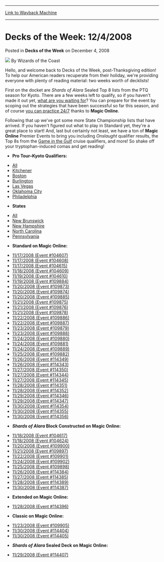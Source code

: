 
---
[Link to Wayback Machine](https://web.archive.org/web/20220930201447/https://magic.wizards.com/en/articles/archive/decks-week/decks-week-1242008-2008-12-04)

[_metadata_:author]:- "Wizards of the Coast"
[_metadata_:description]:- "Hello, and welcome back to Decks of the Week, post-Thanksgiving edition! To help our American readers recuperate from their holiday, we're providing everyone with plenty of reading material: two weeks worth of decklists!First on the docket are Shards of Alara Sealed Top 8 lists from the PTQ season for Kyoto. There are a few weeks left to qualify, so if you haven't made it out"
[_metadata_:generator]:- "Drupal 7 (http://drupal.org)"
[_metadata_:node]:- "643446"
[_metadata_:publish_date]:- "2008-12-04"
[_metadata_:source]:- "div-main-content"
[_metadata_:title]:- "Decks of the Week: 12/4/2008"
[_metadata_:wayback_capture_timestamp]:- "2022-09-30 20:14:47"
[_metadata_:wayback_raw_url]:- "https://web.archive.org/web/20220930201447id_/https://magic.wizards.com/en/articles/archive/decks-week/decks-week-1242008-2008-12-04"
[_metadata_:wayback_url]:- "https://magic.wizards.com/en/articles/archive/decks-week/decks-week-1242008-2008-12-04"
---


Decks of the Week: 12/4/2008
============================



 Posted in **Decks of the Week**
 on December 4, 2008 






![](https://media.magic.wizards.com/styles/auth_small/public/images/person/wizards_author.jpg)
By Wizards of the Coast











Hello, and welcome back to Decks of the Week, post-Thanksgiving edition! To help our American readers recuperate from their holiday, we're providing everyone with plenty of reading material: two weeks worth of decklists!

First on the docket are *Shards of Alara* Sealed Top 8 lists from the PTQ season for Kyoto. There are a few weeks left to qualify, so if you haven't made it out yet, [what are you waiting for](/en/node/640906)? You can prepare for the event by scoping out the strategies that have been successful so far this season, and of course [you can practice 24/7](http://archive.wizards.com/Magic/Magazine/Article.aspx?x=magic/digital/magiconline.aspx) thanks to **Magic Online**.

Following that up we've got some more State Championship lists that have arrived. If you haven't figured out what to play in Standard yet, they're a great place to start! And, last but certainly not least, we have a ton of **Magic Online** Premier Events to bring you including *Onslaught* qualifier results, the Top 8s from the [Game in the Gulf](/en/events/coverage/magic-cruise-qualifying-season-top-8-decklists) cruise qualifiers, and more! So shake off your tryptophan-induced comas and get reading!

* **Pro Tour–Kyoto Qualifiers:**
+ [All](/en/events/coverage/pro-tour%E2%80%93kyoto-qualifying-season-top-8-decklists)
+ [Kitchener](http://archive.wizards.com/Magic/Magazine/Events.aspx?x=mtgevent/kyoto09ptq/1122kitchener)
+ [Boston](http://archive.wizards.com/Magic/Magazine/Events.aspx?x=mtgevent/kyoto09ptq/1122boston)
+ [Burlington](http://archive.wizards.com/Magic/Magazine/Events.aspx?x=mtgevent/kyoto09ptq/1122burlington)
+ [Las Vegas](http://archive.wizards.com/Magic/Magazine/Events.aspx?x=mtgevent/kyoto09ptq/1122lasvegas)
+ [Oklahoma City](http://archive.wizards.com/Magic/Magazine/Events.aspx?x=mtgevent/kyoto09ptq/1122oklahomacity)
+ [Philadelphia](http://archive.wizards.com/Magic/Magazine/Events.aspx?x=mtgevent/kyoto09ptq/1122philadelphia)

* **States**
+ [All](http://archive.wizards.com/magic/magazine/article.aspx?x=mtg/event/champs08/all)
+ [New Brunswick](http://archive.wizards.com/Magic/Magazine/Article.aspx?x=mtg/event/champs08/newbrunswick)
+ [New Hampshire](http://archive.wizards.com/Magic/Magazine/Article.aspx?x=mtg/event/champs08/newhampshire)
+ [North Carolina](http://archive.wizards.com/Magic/Magazine/Article.aspx?x=mtg/event/champs08/northcarolina)
+ [Pennsylvania](http://archive.wizards.com/Magic/Magazine/Article.aspx?x=mtg/event/champs08/pennsylvania)

* **Standard on Magic Online:**
+ [11/17/2008 (Event #104607)](http://archive.wizards.com/magic/magazine/events.aspx?x=mtg/daily/decks/mol104607)
+ [11/17/2008 (Event #104608)](http://archive.wizards.com/magic/magazine/events.aspx?x=mtg/daily/decks/mol104608)
+ [11/17/2008 (Event #104615)](http://archive.wizards.com/magic/magazine/events.aspx?x=mtg/daily/decks/mol104615)
+ [11/18/2008 (Event #104609)](http://archive.wizards.com/magic/magazine/events.aspx?x=mtg/daily/decks/mol104609)
+ [11/19/2008 (Event #104610)](http://archive.wizards.com/magic/magazine/events.aspx?x=mtg/daily/decks/mol104610)
+ [11/19/2008 (Event #109884)](http://archive.wizards.com/magic/magazine/events.aspx?x=mtg/daily/decks/mol109884)
+ [11/20/2008 (Event #109873)](http://archive.wizards.com/magic/magazine/events.aspx?x=mtg/daily/decks/mol109873)
+ [11/20/2008 (Event #109874)](http://archive.wizards.com/magic/magazine/events.aspx?x=mtg/daily/decks/mol109874)
+ [11/20/2008 (Event #109885)](http://archive.wizards.com/magic/magazine/events.aspx?x=mtg/daily/decks/mol109885)
+ [11/21/2008 (Event #109875)](http://archive.wizards.com/magic/magazine/events.aspx?x=mtg/daily/decks/mol109875)
+ [11/21/2008 (Event #109876)](http://archive.wizards.com/magic/magazine/events.aspx?x=mtg/daily/decks/mol109876)
+ [11/21/2008 (Event #109878)](http://archive.wizards.com/magic/magazine/events.aspx?x=mtg/daily/decks/mol109878)
+ [11/22/2008 (Event #109886)](http://archive.wizards.com/magic/magazine/events.aspx?x=mtg/daily/decks/mol109886)
+ [11/22/2008 (Event #109887)](http://archive.wizards.com/magic/magazine/events.aspx?x=mtg/daily/decks/mol109887)
+ [11/23/2008 (Event #109879)](http://archive.wizards.com/magic/magazine/events.aspx?x=mtg/daily/decks/mol109879)
+ [11/23/2008 (Event #109888)](http://archive.wizards.com/magic/magazine/events.aspx?x=mtg/daily/decks/mol109888)
+ [11/24/2008 (Event #109880)](http://archive.wizards.com/magic/magazine/events.aspx?x=mtg/daily/decks/mol109880)
+ [11/24/2008 (Event #109881)](http://archive.wizards.com/magic/magazine/events.aspx?x=mtg/daily/decks/mol109881)
+ [11/24/2008 (Event #109889)](http://archive.wizards.com/magic/magazine/events.aspx?x=mtg/daily/decks/mol109889)
+ [11/25/2008 (Event #109882)](http://archive.wizards.com/magic/magazine/events.aspx?x=mtg/daily/decks/mol109882)
+ [11/26/2008 (Event #114349)](http://archive.wizards.com/magic/magazine/events.aspx?x=mtg/daily/decks/mol114349)
+ [11/26/2008 (Event #114343)](http://archive.wizards.com/magic/magazine/events.aspx?x=mtg/daily/decks/mol114343)
+ [11/27/2008 (Event #114350)](http://archive.wizards.com/magic/magazine/events.aspx?x=mtg/daily/decks/mol114350)
+ [11/27/2008 (Event #114344)](http://archive.wizards.com/magic/magazine/events.aspx?x=mtg/daily/decks/mol114344)
+ [11/27/2008 (Event #114345)](http://archive.wizards.com/magic/magazine/events.aspx?x=mtg/daily/decks/mol114345)
+ [11/28/2008 (Event #114351)](http://archive.wizards.com/magic/magazine/events.aspx?x=mtg/daily/decks/mol114351)
+ [11/28/2008 (Event #114352)](http://archive.wizards.com/magic/magazine/events.aspx?x=mtg/daily/decks/mol114352)
+ [11/29/2008 (Event #114346)](http://archive.wizards.com/magic/magazine/events.aspx?x=mtg/daily/decks/mol114346)
+ [11/29/2008 (Event #114347)](http://archive.wizards.com/magic/magazine/events.aspx?x=mtg/daily/decks/mol114347)
+ [11/30/2008 (Event #114354)](http://archive.wizards.com/magic/magazine/events.aspx?x=mtg/daily/decks/mol114354)
+ [11/30/2008 (Event #114355)](http://archive.wizards.com/magic/magazine/events.aspx?x=mtg/daily/decks/mol114355)
+ [11/30/2008 (Event #114356)](http://archive.wizards.com/magic/magazine/events.aspx?x=mtg/daily/decks/mol114356)

* ***Shards of Alara* Block Constructed on Magic Online:**
+ [11/18/2008 (Event #104617)](http://archive.wizards.com/magic/magazine/events.aspx?x=mtg/daily/decks/mol104617)
+ [11/18/2008 (Event #104624)](http://archive.wizards.com/magic/magazine/events.aspx?x=mtg/daily/decks/mol104624)
+ [11/20/2008 (Event #109900)](http://archive.wizards.com/magic/magazine/events.aspx?x=mtg/daily/decks/mol109900)
+ [11/21/2008 (Event #109897)](http://archive.wizards.com/magic/magazine/events.aspx?x=mtg/daily/decks/mol109897)
+ [11/22/2008 (Event #109901)](http://archive.wizards.com/magic/magazine/events.aspx?x=mtg/daily/decks/mol109901)
+ [11/24/2008 (Event #109902)](http://archive.wizards.com/magic/magazine/events.aspx?x=mtg/daily/decks/mol109902)
+ [11/25/2008 (Event #109898)](http://archive.wizards.com/magic/magazine/events.aspx?x=mtg/daily/decks/mol109898)
+ [11/26/2008 (Event #114384)](http://archive.wizards.com/magic/magazine/events.aspx?x=mtg/daily/decks/mol114384)
+ [11/27/2008 (Event #114385)](http://archive.wizards.com/magic/magazine/events.aspx?x=mtg/daily/decks/mol114385)
+ [11/28/2008 (Event #114389)](http://archive.wizards.com/magic/magazine/events.aspx?x=mtg/daily/decks/mol114389)
+ [11/30/2008 (Event #114387)](http://archive.wizards.com/magic/magazine/events.aspx?x=mtg/daily/decks/mol114387)

* **Extended on Magic Online:**
+ [11/28/2008 (Event #114396)](http://archive.wizards.com/magic/magazine/events.aspx?x=mtg/daily/decks/mol114396)

* **Classic on Magic Online:**
+ [11/23/2008 (Event #109905)](http://archive.wizards.com/magic/magazine/events.aspx?x=mtg/daily/decks/mol109905)
+ [11/30/2008 (Event #114404)](http://archive.wizards.com/magic/magazine/events.aspx?x=mtg/daily/decks/mol114404)
+ [11/30/2008 (Event #114405)](http://archive.wizards.com/magic/magazine/events.aspx?x=mtg/daily/decks/mol114405)

* ***Shards of Alara* Sealed Deck on Magic Online:**
+ [11/29/2008 (Event #114407)](http://archive.wizards.com/magic/magazine/events.aspx?x=mtg/daily/decks/mol114407)






